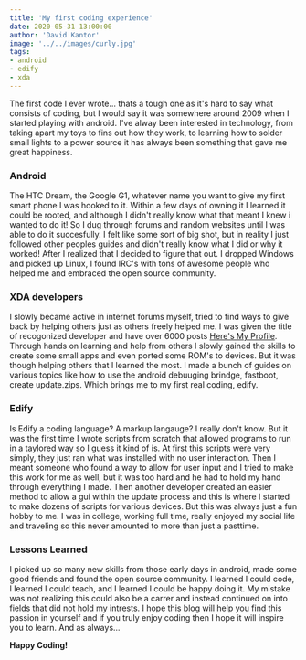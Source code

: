 ```yaml
---
title: 'My first coding experience'
date: 2020-05-31 13:00:00
author: 'David Kantor'
image: '../../images/curly.jpg'
tags:
- android
- edify
- xda
---
```


The first code I ever wrote... thats a tough one as it's hard to say what consists of coding, but I would say it was somewhere around 2009 when I started playing with android. I've alway been interested in technology, from taking apart my toys to fins out how they work, to learning how to solder small lights to a power source it has always been something that gave me great happiness.

### Android
The HTC Dream, the Google G1, whatever name you want to give my first smart phone I was hooked to it. Within a few days of owning it I learned it could be rooted, and although I didn't really know what that meant I knew i wanted to do it! So I dug through forums and random websites until I was able to do it succesfully. I felt like some sort of big shot, but in reality I just followed other peoples guides and didn't really know what I did or why it worked! After I realized that I decided to figure that out. I dropped Windows and picked up Linux, I found IRC's with tons of awesome people who helped me and embraced the open source community.

### XDA developers
I slowly became active in internet forums myself, tried to find ways to give back by helping others just as others freely helped me. I was given the title of recogonized developer and have over 6000 posts [Here's My Profile](https://forum.xda-developers.com/member.php?u=4334383). Through hands on learning and help from others I slowly gained the skills to create some small apps and even ported some ROM's to devices. But it was though helping others that I learned the most. I made a bunch of guides on various topics like how to use the android debuuging brindge, fastboot, create update.zips. Which brings me to my first real coding, edify.

### Edify
Is Edify a coding language? A markup langauge? I really don't know. But it was the first time I wrote scripts from scratch that allowed programs to run in a taylored way so I guess it kind of is. At first this scripts were very simply, they just ran what was installed with no user interaction. Then I meant someone who found a way to allow for user input and I tried to make this work for me as well, but it was too hard and he had to hold my hand through everything I made. Then another developer created an easier method to allow a gui within the update process and this is where I started to make dozens of scripts for various devices. But this was always just a fun hobby to me. I was in college, working full time, really enjoyed my social life and traveling so this never amounted to more than just a pasttime.

### Lessons Learned
I picked up so many new skills from those early days in android, made some good friends and found the open source community. I learned I could code, I learned I could teach, and I learned I could be happy doing it. My mistake was not realizing this could also be a carrer and instead continued on into fields that did not hold my intrests. I hope this blog will help you find this passion in yourself and if you truly enjoy coding then I hope it will inspire you to learn. And as always...

**Happy Coding!**




